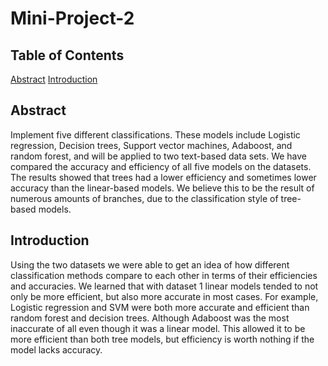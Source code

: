 # Mini-Project-2

## Table of Contents
[Abstract]()
[Introduction]()

## Abstract
Implement five different classifications. These models include Logistic
regression, Decision trees, Support vector machines, Adaboost, and random forest,
and will be applied to two text-based data sets. We have compared the accuracy
and efficiency of all five models on the datasets. The results showed that trees had
a lower efficiency and sometimes lower accuracy than the linear-based models. We
believe this to be the result of numerous amounts of branches, due to the
classification style of tree-based models.

## Introduction
Using the two datasets we were able to get an idea of how different
classification methods compare to each other in terms of their efficiencies and
accuracies. We learned that with dataset 1 linear models tended to not only be more
efficient, but also more accurate in most cases. For example, Logistic regression
and SVM were both more accurate and efficient than random forest and decision
trees. Although Adaboost was the most inaccurate of all even though it was a linear
model. This allowed it to be more efficient than both tree models, but efficiency is
worth nothing if the model lacks accuracy.
